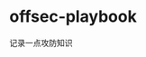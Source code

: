 

















































































































































# offsec-playbook
记录一点攻防知识
